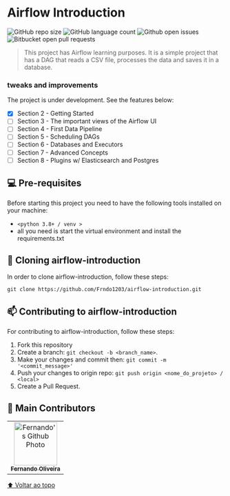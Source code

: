 # Airflow Introduction

<!---Esses são exemplos. Veja https://shields.io para outras pessoas ou para personalizar este conjunto de escudos. Você pode querer incluir dependências, status do projeto e informações de licença aqui--->

![GitHub repo size](https://img.shields.io/github/repo-size/Frndo1203/airflow-introduction)
![GitHub language count](https://img.shields.io/github/languages/count/FRNDO1203/airflow-introduction)
![Github open issues](https://img.shields.io/github/issues/frndo1203/airflow-introduction)
![Bitbucket open pull requests](https://img.shields.io/github/issues-pr/frndo1203/airflow-introduction)


> This project has Airflow learning purposes. It is a simple project that has a DAG that reads a CSV file, processes the data and saves it in a database.

### tweaks and improvements

The project is under development. See the features below:
- [X] Section 2 - Getting Started
- [ ] Section 3 - The important views of the Airflow UI
- [ ] Section 4 - First Data Pipeline
- [ ] Section 5 - Scheduling DAGs
- [ ] Section 6 - Databases and Executors
- [ ] Section 7 - Advanced Concepts
- [ ] Section 8 - Plugins w/ Elasticsearch and Postgres
  
## 💻 Pre-requisites

Before starting this project you need to have the following tools installed on your machine:
* `<python 3.8+ / venv >`
* all you need is start the virtual environment and install the requirements.txt

## 🚀 Cloning airflow-introduction

In order to clone airflow-introduction, follow these steps:

```
git clone https://github.com/Frndo1203/airflow-introduction.git
```


[//]: # (## ☕ Usando <nome_do_projeto>)

[//]: # ()
[//]: # (Para usar <nome_do_projeto>, siga estas etapas:)

[//]: # ()
[//]: # (```)

[//]: # (<exemplo_de_uso>)

[//]: # (```)

[//]: # ()
[//]: # (Adicione comandos de execução e exemplos que você acha que os usuários acharão úteis. Fornece uma referência de opções para pontos de bônus!)

## 📫 Contributing to airflow-introduction
For contributing to airflow-introduction, follow these steps:

1. Fork this repository
2. Create a branch: `git checkout -b <branch_name>`.
3. Make your changes and commit then: `git commit -m '<commit_message>'`
4. Push your changes to origin repo: `git push origin <nome_do_projeto> / <local>`
5. Create a Pull Request.

## 🤝 Main Contributors


<table>
  <tr>
    <td align="center">
      <a href="#">
        <img src="https://avatars.githubusercontent.com/u/59923503?s=400&u=94f7e518af066c483c5f40b707a3d19415c65285&v=4" width="100px;" alt="Fernando's Github Photo"/><br>
        <sub>
          <b>Fernando Oliveira</b>
        </sub>
      </a>
    </td>
</table>

[⬆ Voltar ao topo](#nome-do-projeto)<br>

